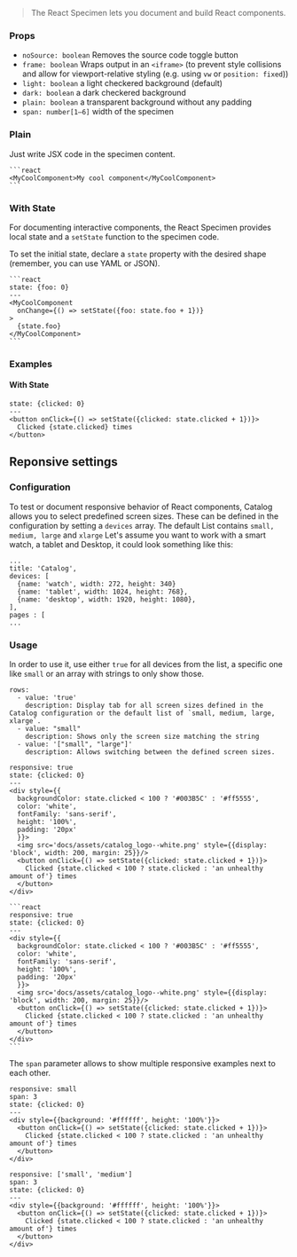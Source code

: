 > The React Specimen lets you document and build React components.

### Props

- `noSource: boolean` Removes the source code toggle button
- `frame: boolean` Wraps output in an `<iframe>` (to prevent style collisions and allow for viewport-relative styling (e.g. using `vw` or `position: fixed`))
- `light: boolean` a light checkered background (default)
- `dark: boolean` a dark checkered background
- `plain: boolean` a transparent background without any padding
- `span: number[1–6]` width of the specimen

### Plain

Just write JSX code in the specimen content.

````
```react
<MyCoolComponent>My cool component</MyCoolComponent>
```
````

### With State

For documenting interactive components, the React Specimen provides local state and a `setState` function to the specimen code.

To set the initial state, declare a `state` property with the desired shape (remember, you can use YAML or JSON).

````
```react
state: {foo: 0}
---
<MyCoolComponent
  onChange={() => setState({foo: state.foo + 1})}
>
  {state.foo}
</MyCoolComponent>
```
````

### Examples

#### With State

```react
state: {clicked: 0}
---
<button onClick={() => setState({clicked: state.clicked + 1})}>
  Clicked {state.clicked} times
</button>
```





## Reponsive settings

### Configuration

To test or document responsive behavior of React components, Catalog allows you to select predefined screen sizes.
These can be defined in the configuration by setting a `devices` array. The default List contains `small, medium, large` and `xlarge`
Let's assume you want to work with a smart watch, a tablet and Desktop, it could look something like this:

```code
...
title: 'Catalog',
devices: [
  {name: 'watch', width: 272, height: 340}
  {name: 'tablet', width: 1024, height: 768},
  {name: 'desktop', width: 1920, height: 1080},
],
pages : [
...

```

### Usage

In order to use it, use either `true` for all devices from the list, a specific one like `small` or an array with strings to only show those. 

```table
rows:
  - value: 'true'
    description: Display tab for all screen sizes defined in the Catalog configuration or the default list of `small, medium, large, xlarge`.
  - value: "small"
    description: Shows only the screen size matching the string
  - value: '["small", "large"]'
    description: Allows switching between the defined screen sizes.
```

```react|noSource
responsive: true
state: {clicked: 0}
---
<div style={{
  backgroundColor: state.clicked < 100 ? '#003B5C' : '#ff5555',
  color: 'white',
  fontFamily: 'sans-serif',
  height: '100%',
  padding: '20px'
  }}>
  <img src='docs/assets/catalog_logo--white.png' style={{display: 'block', width: 200, margin: 25}}/>
  <button onClick={() => setState({clicked: state.clicked + 1})}>
    Clicked {state.clicked < 100 ? state.clicked : 'an unhealthy amount of'} times
  </button>
</div>
```

````
```react
responsive: true
state: {clicked: 0}
---
<div style={{
  backgroundColor: state.clicked < 100 ? '#003B5C' : '#ff5555',
  color: 'white',
  fontFamily: 'sans-serif',
  height: '100%',
  padding: '20px'
  }}>
  <img src='docs/assets/catalog_logo--white.png' style={{display: 'block', width: 200, margin: 25}}/>
  <button onClick={() => setState({clicked: state.clicked + 1})}>
    Clicked {state.clicked < 100 ? state.clicked : 'an unhealthy amount of'} times
  </button>
</div>
```
````

The `span` parameter allows to show multiple responsive examples next to each other.

```react
responsive: small
span: 3
state: {clicked: 0}
---
<div style={{background: '#ffffff', height: '100%'}}>
  <button onClick={() => setState({clicked: state.clicked + 1})}>
    Clicked {state.clicked < 100 ? state.clicked : 'an unhealthy amount of'} times
  </button>
</div>
```

```react
responsive: ['small', 'medium']
span: 3
state: {clicked: 0}
---
<div style={{background: '#ffffff', height: '100%'}}>
  <button onClick={() => setState({clicked: state.clicked + 1})}>
    Clicked {state.clicked < 100 ? state.clicked : 'an unhealthy amount of'} times
  </button>
</div>
```

